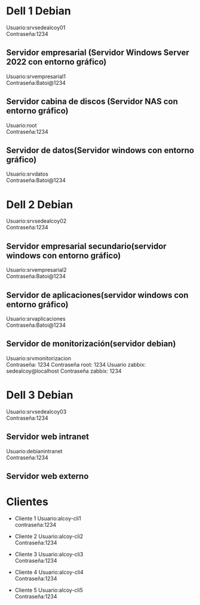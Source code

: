# Dell 1 Debian
 Usuario:srvsedealcoy01  
 Contraseña:1234  
 
## Servidor empresarial (Servidor Windows Server 2022 con entorno gráfico)
Usuario:srvempresarial1  
Contraseña:Batoi@1234

## Servidor cabina de discos (Servidor NAS con entorno gráfico)
Usuario:root  
Contraseña:1234

## Servidor de datos(Servidor windows con entorno gráfico) 
Usuario:srvdatos  
Contraseña:Batoi@1234

# Dell 2 Debian
Usuario:srvsedealcoy02  
Contraseña:1234

## Servidor empresarial secundario(servidor windows con entorno gráfico)

Usuario:srvempresarial2  
Contraseña:Batoi@1234

## Servidor de aplicaciones(servidor windows con entorno gráfico)

Usuario:srvaplicaciones  
Contraseña:Batoi@1234

## Servidor de monitorización(servidor debian)

Usuario:srvmonitorizacion  
Contraseña: 1234
Contraseña root: 1234
Usuario zabbix: sedealcoy@localhost
Contraseña zabbix: 1234

# Dell 3 Debian

Usuario:srvsedealcoy03  
Contraseña:1234

## Servidor web intranet

Usuario:debianintranet  
Contraseña:1234

## Servidor web externo

# Clientes

+ Cliente 1
Usuario:alcoy-cli1  
contraseña:1234

+ Cliente 2
Usuario:alcoy-cli2  
Contraseña:1234

+ Cliente 3
Usuario:alcoy-cli3  
Contraseña:1234

+ Cliente 4
Usuario:alcoy-cli4  
Contraseña:1234

+ Cliente 5
Usuario:alcoy-cli5  
Contraseña:1234
